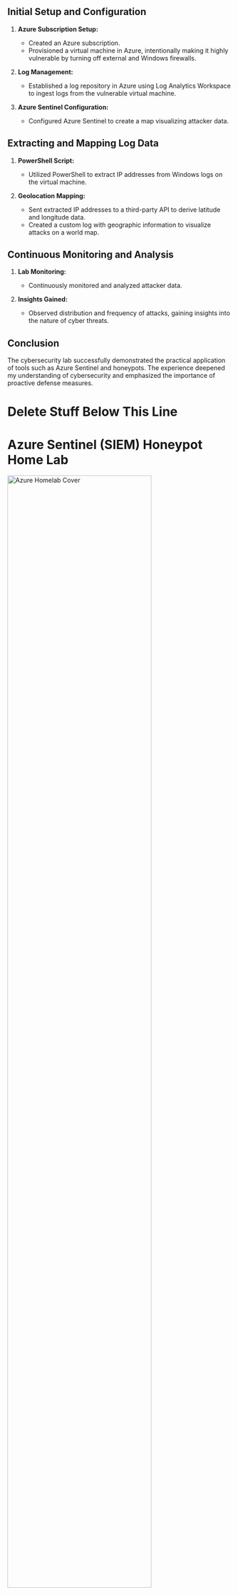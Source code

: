 
<br />
<br />


## Initial Setup and Configuration

1. **Azure Subscription Setup:**
   - Created an Azure subscription.
   - Provisioned a virtual machine in Azure, intentionally making it highly vulnerable by turning off external and Windows firewalls.

2. **Log Management:**
   - Established a log repository in Azure using Log Analytics Workspace to ingest logs from the vulnerable virtual machine.

3. **Azure Sentinel Configuration:**
   - Configured Azure Sentinel to create a map visualizing attacker data.

## Extracting and Mapping Log Data

1. **PowerShell Script:**
   - Utilized PowerShell to extract IP addresses from Windows logs on the virtual machine.

2. **Geolocation Mapping:**
   - Sent extracted IP addresses to a third-party API to derive latitude and longitude data.
   - Created a custom log with geographic information to visualize attacks on a world map.

## Continuous Monitoring and Analysis

1. **Lab Monitoring:**
   - Continuously monitored and analyzed attacker data.

2. **Insights Gained:**
   - Observed distribution and frequency of attacks, gaining insights into the nature of cyber threats.

## Conclusion

The cybersecurity lab successfully demonstrated the practical application of tools such as Azure Sentinel and honeypots. The experience deepened my understanding of cybersecurity and emphasized the importance of proactive defense measures.



# Delete Stuff Below This Line




<h1>Azure Sentinel (SIEM) Honeypot Home Lab</h1>

<img src="https://i.imgur.com/uQMrbdI.png" height="80%" width="80%" alt="Azure Homelab Cover"/>

<h2>Description</h2>
Welcome to the Azure Sentinel Honeypot Homelab walkthrough! In this guide, we will explore how to set up and utilize a powerful and educational Homelab using Microsoft Azure Sentinel. Honeypots are decoy systems designed to attract and monitor malicious activity, providing valuable insights into potential threats and attackers' tactics. A SIEM (Security Information and Event Management) is a comprehensive security solution that helps organizations collect, analyze, and respond to security events in real-time. With Azure Sentinel, Microsoft's cloud-native SIEM (Security Information and Event Management) solution, we can gain a comprehensive view of security events and automate threat detection and response. Unleash the power of our homelab where cybersecurity meets innovation! Track and log attacks from around the globe and witness our mesmerizing attack map take shape. Discover the thrilling world of cyber warfare with us!
<br/>

<h2>Learning Objectives </h2>

- Setting up and rolling out various Azure components including Virtual Machines (VMs), Log Analytics Workspaces, and Azure Sentinel 
- Competence and experience with Microsoft Azure Sentinel, a SIEM (Security Information and Event Management) Log Management Tool
- Third-party API Calls
- Using KQL to query logs
- Learn how to read the Security Event Logs in Windows
- Utilize Workbooks (World Map) to make an interactive map showing attack statistics



<h2>Technologies + Requirements </h2>

- Microsoft Azure + Account 
- Azure Services: Sentinel, Log Analytics Workspace, Workbooks, Network Security Groups
- Powershell
- Remote Desktop Protocol (RDP)
- Third-party API: <a href="https://ipgeolocation.io/"> ipgeolocation.io </a>
- Customized <a href="https://github.com/joshmadakor1/Sentinel-Lab/blob/main/Custom_Security_Log_Exporter.ps1"> Powershell Script </a> authored by Josh Madakor

<h2>Overview:</h2>
<img src="https://i.imgur.com/Ib6Deyt.png" height="100%" width="100%" alt="Azure Homelab Schematic"/>

<h2>Step 1: Create a Microsoft Azure Account: <a href="https://azure.microsoft.com/en-us/free/"> Azure </a></h2>

> Microsoft offers $200 in Azure credit for 30 days when you initially sign up

<img src="https://i.imgur.com/BzmjVa4.png" height="100%" width="100%" alt="Azure Sign Up"/>

<h2>Step 2: Setup our honey pot virtual machine</h2>

> Vulnerable Windows VM

<img src="https://i.imgur.com/nUDrnbz.png" height="100%" width="100%" alt="Honeypot VM"/>

<h3>Basics</h3>

- After signing up, click "Go to the Azure Portal" , or visit `portal.azure.com`
- In the search bar type "`virtual machines`"
- Under Create tab click on Azure virtual machine

<h4>Project Details</h4>

- Create a new resource group and give it a name (honeypot-lab)

> A resource group is a container that helps organize and manage related cloud resources.

<h4>Instance Details</h4>

- Give your virtual machine a name (honeypot-vm)
- Choose a recommended region: ((US) West 3)
- Availability options: No infrastructure redundancy required
- Security type: Standard
- Image: Windows 10 Pro, version 22H2 - x64 Gen2
- VM Architecture: x64
- Size: Default is fine (Standard_D2s_v3 – 2vcpus, 8 GiB memory)

<h4>Administrator account</h4>

- Set up a username and password for the virtual machine.

> IMPORTANT: these identification details will be used to log into the virtual machine. (Make sure to keep them in mind) 

<h4>Inbount port rules</h4>

- Public inbound ports -> Allow selected ports: RDP (3389)

<h4>Licensing</h4>

- Confirm Licensing
- Select <b>Next : Disks ></b>

<img src="https://i.imgur.com/EvvnrNQ.png" height="80%" width="80%" alt="Honeypot VM Config"/>

<h3>Disks</h3>

- Leave everything as is
- Select <b>Next : Networking > </b>

<h3>Networking</h3>

<b>Network interface</b>
- NIC network security group: Advanced -> Create new

> A Network Security Group (NSG) in Azure is a virtual firewall that filters and controls network traffic to protect Azure resources.

- By clicking the three dots, delete Inbound rules (1000: default-allow-rdp)
- Add an inbound rule
- Destination port ranges: * (wildcard for anything)
- Protocol: Any
- Action: Allow
- Priority: 100 (low)
- Name: Anything (allow-any-inbound)
- Select <b>Review + Create</b>

<img src="https://i.imgur.com/jMlr4UE.png" height="100%" width="100%" alt="Network Security Group"/>

> The VM will be simple to detect if the firewall is set up to accept traffic from anywhere.

<h2>Step 3 : Provisioning a Log Analytics Workspace</h2>

- Search for "Log analytics workspaces"
- Select <b>Create Log Analytics workspace</b>
- Place it in the identical resource group as the VM (honeypot-lab) 
- Give it the name you choose (honeypot-law) 
- Add to the same region (West US 3)
- Select <b>Review + Create</b>

<img src="https://i.imgur.com/N3fwTkR.png" height="70%" width="70%" alt="Log Analytics workspace"/>

> Custom logs with geographic information to map the locations of attackers will be absorbed into Log Analytics workspaces together with the Windows Event Viewer logs.

<h2>Step 4 : Setup Microsoft Defender for Cloud</h2>

- Search for "Microsoft Defender for Cloud"
- Under <b>Management</b> click on "Environment settings" -> Subscription Name -> Log Analytics Workspace Name (honeypot-law)

<img src="https://i.imgur.com/yXxSvyR.png" height="100%" width="100%" alt="Microsoft Defender"/>

<b>Settings | Defender plans</b>

- Foundational CSPM (Cloud Security Posture Management): ON
- Servers: ON
- SQL servers on machines: OFF
- Click <b>Save</b>

<img src="https://i.imgur.com/ony2xay.png" height="100%" width="100%" alt="Microsoft Defender 2"/>

<b>Settings | Data collection</b>

- Select "All Events"
- Click <b>Save</b>

<h2>Step 5 : Link Virtual Machine to the Log Analytics Workspace</h2>

- Look for "Log Analytics workspaces"
- Select workspace name (honeypot-law) -> "Virtual machines" -> virtual machine name (honeypot-vm)
- Hit <b>Connect</b>

<img src="https://i.imgur.com/I0xy678.png" height="100%" width="100%" alt="Link LAW to VM"/>

<h2>Step 6 : Setup Microsoft Sentinel</h2>

- Look for "Microsoft Sentinel"
- Hit <b>Create Microsoft Sentinel</b>
- Choose Log Analytics Workspace name (honeypot-law)
- Hit <b>Add</b>

<img src="https://i.imgur.com/t6jbVLT.png" height="100%" width="100%" alt="Microsoft Sentinel"/>

<h2>Step 7 : Turn OFF the Virtual Machine's firewall</h2>

> Testing Firewall - first we can test the firewall by pinging the VM's IP address. The purpose of this is to check if the target device with that specific IP address is reachable and responsive on the network. <b>"PING"</b> is a basic network troubleshooting tool used to test connectivity between your device and the target device.

<h4>For Windows:</h4>
<ol>
<li>Open the Command Prompt: Press the Windows key, type "cmd," and press Enter to open the Command Prompt</li>
<li>Type the Ping Command: In the Command Prompt window, type the following command and press Enter:</li>
</ol>
   
```ping (ip-adress)```

3. Replace <IP-address> with the actual IP address you want to ping. For example:

```ping 20.163.108.170```

<h4>For macOS and Linux</h4>
<ol>
<li>Open the Terminal: On macOS, you can find the Terminal in Applications > Utilities. On Linux, press Ctrl + Alt + T to open the Terminal.</li>
<li>Type the Ping Command: In the Terminal window, type the following command and press Enter:</li>
</ol>
   
```ping (ip-adress)```

3. Replace <IP-address> with the actual IP address you want to ping. For example:

```ping 20.163.108.170```

<h4>Both :</h4>

- Observe the Results: the ping command will start sending packets to the specified IP address, and you'll see the results with round-trip times and other statistics. To stop the ping process on both Windows and macOS/Linux, you can press Ctrl + C or Ctrl + Z
  
<img src="https://i.imgur.com/myGs1oV.png" height="100%" width="100%" alt="Microsoft Sentinel"/>

> As you can see above our firewall is set up to block out incoming ping requests. Next we will continue to disable the firewall...

- Locate the honeypot VM (honeypot-vm) under Virtual Machines.
- Copy the IP address from the VM 
- Using the credentials from step 2, access the virtual machine through Remote Desktop Protocol (RDP). <b>Note</b>: if your on a Mac you can download the "Microsoft Remote Desktop" application or use another VM host for Microsoft that supports the protocol.
- Accept Certificate warning
- Select NO for all <b>Choose privacy settings for your device</b>
- Hit Start and search for "wf.msc" (Windows Defender Firewall)
- Click "Windows Defender Firewall Properties"
- Turn Firewall State OFF for <b>Domain Profile | Private Profile | and Public Profile</b>
- Click Apply and Ok
- To check if VM is reachable, ping it using the command line of the host ```ping -t (ip-adress)```
<img src="https://i.imgur.com/D4uFicX.png" height="100%" width="100%" alt="FIREWALL-OFF"/>
<img src="https://i.imgur.com/GfIzOfe.png" height="100%" width="100%" alt="pingsuccessful"/>

>Ping successful :)

<h2>Step 8 : Automating the Security Log Exporter</h2>

- In your VM launch Powershell ISE
- Configure Edge browser without logging in
- Copy <a href="https://github.com/joshmadakor1/Sentinel-Lab/blob/main/Custom_Security_Log_Exporter.ps1"> Powershell Script</a> and insert into Virtual Machine's Powershell (authored by Josh Madakor)
- Choose <b>New Script</b> in Powershell ISE and paste script
- Give it a name and save it to the desktop (log_exporter)

<img src="https://i.imgur.com/OCzbNAs.png" height="100%" width="100%" alt="psscript"/>

- Create a profile with <a href="https://ipgeolocation.io/"> ipgeolocation.io</a>

> 1000 API calls per day are free with this account. A monthly cap of 150,000 API calls is available for 15 dollars.

- Once logged in, copy the API key and paste it into line 2 of the script. ```$API_KEY = "<API key>"```
- Click <b>Save</b>
- To generate log data continually, run the PowerShell ISE script (green play button) in the virtual machine

<img src="https://i.imgur.com/7egoHi1.png" height="100%" width="100%" alt="ip-geo"/>

> Data will be exported from Windows Event Viewer and imported into the IP Geolocation service by the script. The latitude and longitude will then be extracted, and a new log file called failed_rdp.log will be created in the location specified below: C:\ProgramData\failed_rdp.log

<h2>Step 9 : Log Analytics Workspace: Make a Custom Log</h2>

- To add the extra information from the IP Geolocation service to Azure Sentinel, create a custom log
- Search "Run" in VM and type "C:\ProgramData"
- Open file named "failed_rdp" hit <b>CTRL + A</b> to select all and <b>CTRL + C</b> to copy selection
- On the host PC, open notepad and paste the information
- Save to desktop as "failed_rdp.log" <b>Note:</b> make sure it's saved as a (.txt) text file. I had issues with formatting when saving in (.rtf) rich text format. 
- In Azure go to Log Analytics Workspaces -> Log Analytics workspace name (honeypot-law) -> Custom logs -> <b>Add custom log</b>

<h4>Sample</h4>

- Select Sample log saved to Desktop (failed_rdp.log) and click <b>Next</b>

<h4>Record delimiter</h4>

- Look over sample logs -> Click <b>Next</b>

<h4>Collection paths</h4>

- Type: Windows 
- Path: "C:\ProgramData\failed_rdp.log

<h4>Details</h4>

- Name and describe the custom log (FAILED_RDP_WITH_GEO) before pressing the <b>Next</b> button
- Click <b>Create</b>

<img src="https://i.imgur.com/4LSqrhI.png" height="100%" width="100%" alt="customlog"/>

<h2>Step 10 : Query + Extract Fields from Custom Log</h2>

- Navigate to the newly established workspace (honeypot-law) in Log Analytics Workspaces -> Logs
- We then can run a query and extract the different data filtering by different fields such as latitude, longitude, destinationhost, etc.

> As of March 31st, 2023, Microsoft has disabled the creation of new custom fields and has migrated to KQL. You can learn more about it <a href="https://learn.microsoft.com/en-us/azure/azure-monitor/logs/custom-fields-migrate"> here</a>

- Copy/Paste the following query into the query window and Run Query

```kql
FAILED_RDP_WITH_GEO_CL 
| extend username = extract(@"username:([^,]+)", 1, RawData),
         timestamp = extract(@"timestamp:([^,]+)", 1, RawData),
         latitude = extract(@"latitude:([^,]+)", 1, RawData),
         longitude = extract(@"longitude:([^,]+)", 1, RawData),
         sourcehost = extract(@"sourcehost:([^,]+)", 1, RawData),
         state = extract(@"state:([^,]+)", 1, RawData),
         label = extract(@"label:([^,]+)", 1, RawData),
         destination = extract(@"destinationhost:([^,]+)", 1, RawData),
         country = extract(@"country:([^,]+)", 1, RawData)
| where destination != "samplehost"
| where sourcehost != ""
| summarize event_count=count() by timestamp, label, country, state, sourcehost, username, destination, longitude, latitude
```

> Kusto Query Language (KQL) is used to query and extract logs from data stored in Azure Log Analytics or Azure Data Explorer. KQL is a powerful and expressive query language that allows you to perform advanced data analysis, filtering, aggregation, and visualization. With some practice composing questions and simple instructions, the language is meant to be simple to read and use.

<img src="https://i.imgur.com/QJlAIN9.png" height="100%" width="100%" alt="querynextract"/>

<h2>Step 11 : Create World Attack Map in Microsoft Sentinel</h2>

- Access Microsoft Sentinel to view the Overview page and available events
- Click on <b>Workbooks</b> and <b>Add workbook</b> then click <b>Edit</b>
- Delete default widgets (three dots -> remove)
- Click <b>Add</b>-><b>Add query</b>
- You can Copy/Paste the previous query or this one into the query window and <b>Run Query</b>

```kql
Failed_RDP_Geolocation_CL
| parse RawData with * "latitude:" Latitude ",longitude:" Longitude ",destinationhost:" DestinationHost ",username:" Username ",sourcehost:" Sourcehost ",state:" State ", country:" Country ",label:" Label ",timestamp:" Timestamp
| where DestinationHost != "samplehost"
| where Sourcehost != ""
| summarize event_count=count() by Sourcehost, Latitude, Longitude, Country, Label, DestinationHost
```
- When results appear, select <b>Map</b> from the <b>Visualization</b> drop-down box.
- Choose <b>Map Settings</b> to make additional adjustments

<h4>Layout Settings</h4>

- <b>Location info using:</b> Latitude/Longitude
- <b>Latitude:</b> latitude
- <b>Longitude:</b> longitude
- <b>Size by:</b> event_count

<h4>Color Settings</h4>  

- <b>Coloring Type:</b> Heatmap
- <b>Color by:</b> event_count
- <b>Aggregation for color:</b> Sum of Values
- <b>Color palette:</b> Green to Red

<h4>Metric Settings</h4>  

- <b>Metric Label:</b> label
- <b>Metric Value:</b> event_count
- Click <b>Apply</b> button and <b>Save and Close</b>
- Save as "Failed RDP International Map" in the same region and under the resource group (honeypot-lab)
- Keep refreshing the map to show more inbound failed RDP attacks

> Note: Only unsuccessful RDP attempts will be shown on the map, not any additional attacks the VM might be facing.

<img src="https://i.imgur.com/sBQPjVy.png" height="100%" width="100%" alt="fail_rdpmap"/>

> Event Viewer showcasing failed RDP logon efforts. Event ID: 4625

<img src="https://i.imgur.com/SlClyyI.png" height="100%" width="100%" alt="event-viewer"/>

> Data processing from a custom Powershell script using a third party API

<img src="https://i.imgur.com/5Q08fjL.png" height="100%" width="100%" alt="ps-logs"/>

<h2>Step 12 : Shut Down Resources</h2>

>CRUCIAL: DON'T SKIP !

- Look for "Resource groups" -> name of resource group
- Key in the name of the resource group (honeypot-lab) to verify removal of resources
- Select the <b>Apply force delete for selected Virtual machines and Virtual machine scale sets</b> box
- Click <b>Delete</b>

<img src="https://i.imgur.com/kTsdh5M.png" height="100%" width="100%" alt="dpvs-resources"/>

> Resources will use free credits if they are not eliminated, and costs may start to accrue.





# Microsoft Azure Sentinel Honeypot | Attack Map

Credit goes to Josh Madakor for this lab! You can find his video [here](https://www.youtube.com/watch?v=RoZeVbbZ0o0&list=PL_MvTIq1Tl-X04__sDhuQ89qo-g72DaBt&index=3).

### Learning Objectives:

- Configuration & Deployment of Microsoft Azure virtual machines, Log Analytics Workspaces, and Microsoft Sentinel
- Hands-on experience with a SIEM (Security Information and Event Management)
- Understanding Windows Security Event logs
- Using KQL to query logs
- Display attack data on a dashboard with Workbooks (Failed RDP World Map)

### Tools & Requirements:

1. Microsoft Azure
2. Remote Desktop Protocol (RDP)
3. 3rd Party API: ipgeolocation.io
4. Custom [Powershell Script](https://github.com/joshmadakor1/Sentinel-Lab/blob/main/Custom_Security_Log_Exporter.ps1) by Josh Madakor


## Step 01: Create a Microsoft Azure Subscription
1. Navigate to [Microsoft Azure](azure.microsoft.com) and create a free acount
2. Your free account will give you $200 credit for the lab!
## Step 02: Deploying a Honeypot
1. Create a Virtual Machine (VM)
![Alt text](images/createvm.png)
2. Set a user name and password. Remember these as you will need them to log
   into the Virtual Machine
![Alt text](images/vmuserpass.png)
3. Leave Disk as all defaults
4. In the networking section create a new inbound security rule to allow all
   inbound traffic,
 ![Alt text](images/NICSecurityGroup.png)
5. Create your VM

## Step 03: Log Analytics Workspace
![Alt text](images/law.png)

## Step 04: Microsoft Defender for Cloud
1. Search for "Microsoft Defender for Cloud"
2. Select "Environment Settings" and under Name select the Log Analytics
   Workspace that you named.
![Alt text](images/clouddefender.png)
3. Set both Cloud Security Posture Management and Servers to ON. Leave SQL
   servers on machines OFF
![Alt text](images/turnonclouddefender.png)
4. Don't forget to click "Save"

## Step 05: Connect the Log Analytics Workspace to the Virtual Machine
WARNING: The Log Analytics agent is on a deprecation path and won't be supported
after August 31, 2024. If you use the Log Analytics agent to ingest data to
Azure Monitor, migrate to the new Azure Monitor agent prior to that date.

1. Navigate to Log Analytics Workspace
2. Select your virtual machine to connect it to the Log Analytics
![Alt text](images/connectlawvm.png)
## Step 06: Microsoft Sentinel
1. Navigate to Microsoft Sentinel
2. Create Microsoft Sentinel
3. Select your Log Analytics Workspace name
4. Click add!
![Alt text](images/sentineladd.png)
## Step 07: Disabling the Firewall in the Windows VM
1. Log into your Windows VM via RDP
2. Once logged in type ``wf.msc`` in Start
3. Click on Windows Defender Firewall Properties and turn the firewall off for
   Domain, Private and Public Profiles.
![Alt text](images/wfmsc.png)
4. Try pinging you Virtual Machine from your host. This should work.
![Alt text](images/ping.png)
## Step 08: Scripting the Security Log Exporter
1. In the Windows VM download the [Powershell script](https://github.com/joshmadakor1/Sentinel-Lab/blob/main/Custom_Security_Log_Exporter.ps1)
2. Open the script in Powershell ISE
![Alt text](images/logexporterscript.png)
3. Save the script. I saved it as "log-exporter"
4. Navigate to https://ipgeolocation.io/ and sign up. You need to get the
   provided api key and paste it into the script.
![Alt text](images/geolocation.png)
![Alt text](images/apikey.png)
5. Run the script and navigate to ``C:\ProgramData\failed_rdp``
6. Copy the contents of ``failed_rdp``

# Step 09: Using a custom log in Log Analytics Workspace
1. This will allow us to ingest the data that we are getting from the previous script
2. Navigate to the Log Analytics Workspace
3. Create a custom log by clicking on Tables and New custom log (MMA-based)
![Alt text](images/customlogdcr.png)
4. Give a name to your custom log
5. Click "Next" for Record delimiter
6. Choose Windows for Collection paths and give it the path to the
``failed_rdp.log`` in the Windows VM which would be
``C:\ProgramData\failed_rdp.log``
7. Name your custom log such as ``FAILED_RDP_WITH_GEO``
8. Click Create
![Alt text](images/failedrdpwithgeo.png)

# Step 10: Query Your Custom Log with KQL
It may take some time for Azure to sync the VM and Log Analytics so be
   patient if you don't get results immediately. 

  
1. Use the following KQL command to see some Failed RDP attempts! ``FAILED_RDP_WITH_GEO_CL``
 ![Alt text](images/queryresults.png)
# Step 12: Mapping the Data in Microsoft Sentinel

1. Navigate to Microsoft Sentinel > Workbooks > Add workbook
2. Edit the workbook and remove the default widgets
3. Add a new query and paste the KQL query below:
 
```
FAILED_RDP_WITH_GEO_CL | extend username = extract(@"username:([^,]+)", 1, RawData),
         timestamp = extract(@"timestamp:([^,]+)", 1, RawData),
         latitude = extract(@"latitude:([^,]+)", 1, RawData),
         longitude = extract(@"longitude:([^,]+)", 1, RawData),
         sourcehost = extract(@"sourcehost:([^,]+)", 1, RawData),
         state = extract(@"state:([^,]+)", 1, RawData),
         label = extract(@"label:([^,]+)", 1, RawData),
         destination = extract(@"destinationhost:([^,]+)", 1, RawData),
         country = extract(@"country:([^,]+)", 1, RawData)
| where destination != "samplehost"
| where sourcehost != ""
| summarize event_count=count() by latitude, longitude, sourcehost, label, destination, country 
```
4. Run the Query!
5. You can continue refreshing the map to display more failed RDP attacks. Here the honey pot has was ran over night.
![Alt text](images/map.png)

## Wrapping up

I hope you have enjoyed going through the lab, as much as I did! Don't forget to
deprovision your Azure services when you have decided to stop gathering failed
RDP attacks so you don't get charged!

















# SIEM-Walkthrough
SIEM Walkthrough | Microsoft Sentinel Map with Live Cyber Attacks
<h2>Description</h2>
In this lab I created a vulnerable VM as a honeypot for attacks and then created a log analytics workspace to ingest logs from my VM by using Microsoft Sentinel. I downloaded a PowerShell script and was able to input the IP addresses, that were found using the VM’s Event Viewer under “failed audits”, into the script. The script took those IP addresses and inserted them onto https://ipgeolocation.io/ . From there it created a file that was copied onto my main computer and inserted into a log analytics workspace. I was able to use these logs to make a query in Sentinel to create geographic locations that discover where attacks were coming from.
<br />


<h2>Languages and Utilities Used</h2>

- <b>PowerShell</b> 
- <b>Azure Virtual Machine</b>
- <b>Microsoft Sentinel</b>

<h2>Environments Used </h2>

- <b>Windows 11</b> 

<h2>Program walk-through:</h2>

<p align="center">
•	Create an Azure free account, sign into my Azure Portal <br />
•	Click on virtual machine tab, create virtual machine
: <br/>
<img src="https://i.imgur.com/DRL8p1C.png" height="80%" width="80%" alt="Disk Sanitization Steps"/>
<br />
<br />
o	Subscription- Pay as you go <br/>
o	Resource group- name Honeypotlab <br/>
o	Virtual machine name- name Honeypot-vm <br/>
o	Region- choose (US) EAST US <br/>
o	Leave rest of options on this page as default and created username and password for VM <br/>
o	Leave disks tab as default <br/>

<img src="https://i.imgur.com/pQ3wog5.png" height="80%" width="80%" alt="Disk Sanitization Steps"/>
<br />
<br />
o	Click on Networking tab- Find NIC network security group- change to advanced <br />
o	Find configure network security group- Click “create new” <br />
o	Remove default inbound rule- add an inbound rule- Port ranges=*, priority=100, name= DANGER_UNSECURE <br />
o	Click Review+Create
 <br/>
<img src="https://i.imgur.com/z1cTm4P.png" height="80%" width="80%" alt="Disk Sanitization Steps"/>
<br />
<br />
•	Create Log Analytics workspace:  <br/>
<img src="https://i.imgur.com/FNQEtPd.png" height="80%" width="80%" alt="Disk Sanitization Steps"/>
<br />
<br />
o	Subscription- Pay as you go <br />
o	Resource group- Choose the honeypotlab <br />
o	Name- LAWhoneypot <br />
o	Region- East US <br />
<img src="https://i.imgur.com/Frw9slq.png" height="80%" width="80%" alt="Disk Sanitization Steps"/>
<br />
<br />
<br />
•	Go to Microsoft Defender for the Cloud <br />
o	Find management section- go to Environment Settings- click LAWhoneypot
:  <br/>
<img src="https://i.imgur.com/c1dASBA.png" height="80%" width="80%" alt="Disk Sanitization Steps"/>
<br />
<br />
o	Go to “SQL servers on machines” and turn off <br />
o	Click save <br />
o	Click “Data collection”- Choose “All Events”- Save <br />
<br/>
<br/>
<img src="https://i.imgur.com/mBe955t.png" height="80%" width="80%" alt="Disk Sanitization Steps"/>
<br />
<br />
•	Go back to Log Analytics workspace :  <br/>
 o	Find virtual machine section- Click “Connect” to connect workspace to VM <br/>
<img src="https://i.imgur.com/AUACOYB.png" height="80%" width="80%" alt="Disk Sanitization Steps"/>
<br />
<br/>
•	Setup Microsoft Sentinel- Find and click create   <br/>
 o	Click Log Analytics workspace that was created- Add <br/>
<img src="https://i.imgur.com/10QRh8c.png" height="80%" width="80%" alt="Disk Sanitization Steps"/>
<br />
<br />
